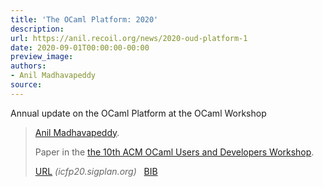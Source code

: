 ```yaml
---
title: 'The OCaml Platform: 2020'
description:
url: https://anil.recoil.org/news/2020-oud-platform-1
date: 2020-09-01T00:00:00-00:00
preview_image:
authors:
- Anil Madhavapeddy
source:
---
```


<p>Annual update on the OCaml Platform at the OCaml Workshop</p>

<blockquote class="paper noquote">
  <div class="paper-info">
  
  <p><a href="https://anil.recoil.org"><span style="text-wrap:nowrap">Anil Madhavapeddy</span></a>.</p>
  <p>Paper in the <a href="https://icfp20.sigplan.org/home/ocaml-2020">the 10th ACM OCaml Users and Developers Workshop</a>.</p>
  <p><a href="https://icfp20.sigplan.org/home/ocaml-2020">URL</a> <i style="color: #666666">(icfp20.sigplan.org)</i>
 &nbsp; <a href="https://anil.recoil.org/papers/2020-oud-platform.bib">BIB</a>
</p>
  </div>
</blockquote>





